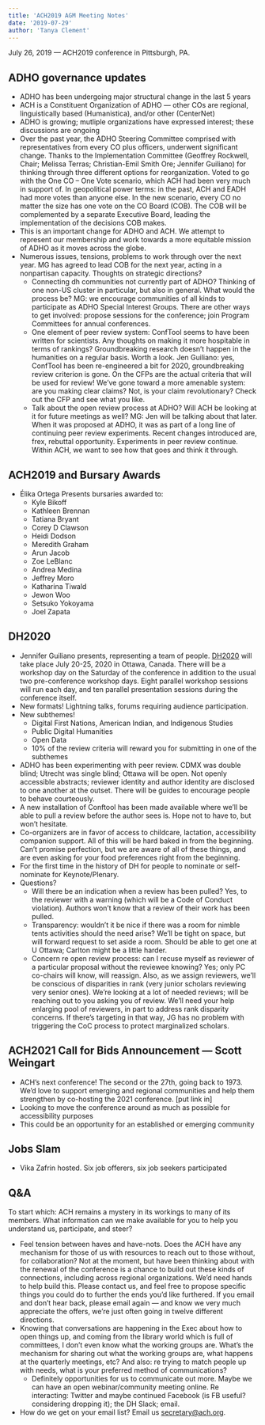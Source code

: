 ```yaml
---
title: 'ACH2019 AGM Meeting Notes'
date: '2019-07-29'
author: 'Tanya Clement'
---
```

July 26, 2019 — ACH2019 conference in Pittsburgh, PA.

## ADHO governance updates

- ADHO has been undergoing major structural change in the last 5 years
- ACH is a Constituent Organization of ADHO — other COs are regional, linguistically based (Humanistica), and/or other (CenterNet)
- ADHO is growing; mutliple organizations have expressed interest; these discussions are ongoing
- Over the past year, the ADHO Steering Committee comprised with representatives from every CO plus officers, underwent significant change. Thanks to the Implementation Committee (Geoffrey Rockwell, Chair; Melissa Terras; Christian-Emil Smith Ore; Jennifer Guiliano) for thinking through three different options for reorganization. Voted to go with the One CO – One Vote scenario, which ACH had been very much in support of. In geopolitical power terms: in the past, ACH and EADH had more votes than anyone else. In the new scenario, every CO no matter the size has one vote on the CO Board (COB). The COB will be complemented by a separate Executive Board, leading the implementation of the decisions COB makes.
- This is an important change for ADHO and ACH. We attempt to represent our membership and work towards a more equitable mission of ADHO as it moves across the globe.
- Numerous issues, tensions, problems to work through over the next year. MG has agreed to lead COB for the next year, acting in a nonpartisan capacity. Thoughts on strategic directions?
  - Connecting dh communities not currently part of ADHO? Thinking of one non-US cluster in particular, but also in general. What would the process be? MG: we encourage communities of all kinds to participate as ADHO Special Interest Groups. There are other ways to get involved: propose sessions for the conference; join Program Committees for annual conferences.
  - One element of peer review system: ConfTool seems to have been written for scientists. Any thoughts on making it more hospitable in terms of rankings? Groundbreaking research doesn’t happen in the humanities on a regular basis. Worth a look. Jen Guiliano: yes, ConfTool has been re-engineered a bit for 2020, groundbreaking review criterion is gone. On the CFPs are the actual criteria that will be used for review! We’ve gone toward a more amenable system: are you making clear claims? Not, is your claim revolutionary? Check out the CFP and see what you like.
  - Talk about the open review process at ADHO? Will ACH be looking at it for future meetings as well? MG: Jen will be talking about that later. When it was proposed at ADHO, it was as part of a long line of continuing peer review experiments. Recent changes introduced are, frex, rebuttal opportunity. Experiments in peer review continue. Within ACH, we want to see how that goes and think it through.

## ACH2019 and Bursary Awards

- Élika Ortega Presents bursaries awarded to:
  - Kyle Bikoff
  - Kathleen Brennan
  - Tatiana Bryant
  - Corey D Clawson
  - Heidi Dodson
  - Meredith Graham
  - Arun Jacob
  - Zoe LeBlanc
  - Andrea Medina
  - Jeffrey Moro
  - Katharina Tiwald
  - Jewon Woo
  - Setsuko Yokoyama
  - Joel Zapata

## DH2020

- Jennifer Guiliano presents, representing a team of people. [DH2020](http://dh2020.adho.org/) will take place July 20-25, 2020 in Ottawa, Canada. There will be a workshop day on the Saturday of the conference in addition to the usual two pre-conference workshop days. Eight parallel workshop sessions will run each day, and ten parallel presentation sessions during the conference itself.
- New formats! Lightning talks, forums requiring audience participation.
- New subthemes!
  - Digital First Nations, American Indian, and Indigenous Studies
  - Public Digital Humanities
  - Open Data
  - 10% of the review criteria will reward you for submitting in one of the subthemes
- ADHO has been experimenting with peer review. CDMX was double blind; Utrecht was single blind; Ottawa will be open. Not openly accessible abstracts; reviewer identity and author identity are disclosed to one another at the outset. There will be guides to encourage people to behave courteously.
- A new installation of Conftool has been made available where we’ll be able to pull a review before the author sees is. Hope not to have to, but won’t hesitate.
- Co-organizers are in favor of access to childcare, lactation, accessibility companion support. All of this will be hard baked in from the beginning. Can’t promise perfection, but we are aware of all of these things, and are even asking for your food preferences right from the beginning.
- For the first time in the history of DH for people to nominate or self-nominate for Keynote/Plenary.
- Questions?
  - Will there be an indication when a review has been pulled? Yes, to the reviewer with a warning (which will be a Code of Conduct violation). Authors won’t know that a review of their work has been pulled.
  - Transparency: wouldn’t it be nice if there was a room for nimble tents activities should the need arise? We’ll be tight on space, but will forward request to set aside a room. Should be able to get one at U Ottawa; Carlton might be a little harder.
  - Concern re open review process: can I recuse myself as reviewer of a particular proposal without the reviewee knowing? Yes; only PC co-chairs will know, will reassign. Also, as we assign reviewers, we’ll be conscious of disparities in rank (very junior scholars reviewing very senior ones). We’re looking at a lot of needed reviews; will be reaching out to you asking you of review. We’ll need your help enlarging pool of reviewers, in part to address rank disparity concerns. If there’s targeting in that way, JG has no problem with triggering the CoC process to protect marginalized scholars.

## ACH2021 Call for Bids Announcement — Scott Weingart

- ACH’s next conference! The second or the 27th, going back to 1973. We’d love to support emerging and regional communities and help them strengthen by co-hosting the 2021 conference. \[put link in\]
- Looking to move the conference around as much as possible for accessibility purposes
- This could be an opportunity for an established or emerging community

## Jobs Slam

- Vika Zafrin hosted. Six job offerers, six job seekers participated

## Q&amp;A

To start which: ACH remains a mystery in its workings to many of its members. What information can we make available for you to help you understand us, participate, and steer?

- Feel tension between haves and have-nots. Does the ACH have any mechanism for those of us with resources to reach out to those without, for collaboration? Not at the moment, but have been thinking about with the renewal of the conference is a chance to build out these kinds of connections, including across regional organizations. We’d need hands to help build this. Please contact us, and feel free to propose specific things you could do to further the ends you’d like furthered. If you email and don’t hear back, please email again — and know we very much appreciate the offers, we’re just often going in twelve different directions.
- Knowing that conversations are happening in the Exec about how to open things up, and coming from the library world which is full of committees, I don’t even know what the working groups are. What’s the mechanism for sharing out what the working groups are, what happens at the quarterly meetings, etc? And also: re trying to match people up with needs, what is your preferred method of communications?
  - Definitely opportunities for us to communicate out more. Maybe we can have an open webinar/community meeting online. Re interacting: Twitter and maybe continued Facebook (is FB useful? considering dropping it); the DH Slack; email.
- How do we get on your email list? Email us [secretary@ach.org](mailto:secretary@ach.org).
